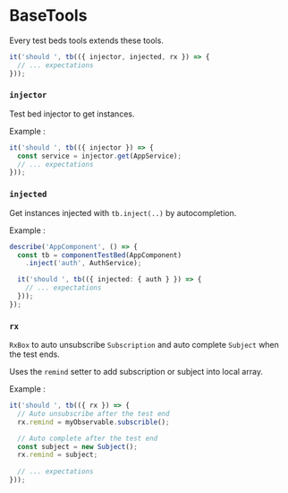 # BaseTools

Every test beds tools extends these tools.

```ts
it('should ', tb(({ injector, injected, rx }) => {
  // ... expectations
}));
```
### `injector`

Test bed injector to get instances.

Example :

```ts
it('should ', tb(({ injector }) => {
  const service = injector.get(AppService);
  // ... expectations
}));
```

### `injected`

Get instances injected with `tb.inject(..)` by autocompletion.

Example :

```ts
describe('AppComponent', () => {
  const tb = componentTestBed(AppComponent)
    .inject('auth', AuthService);

  it('should ', tb(({ injected: { auth } }) => {
    // ... expectations
  }));
});
```

### `rx`

`RxBox` to auto unsubscribe `Subscription` and auto complete `Subject` when the test ends.

Uses the `remind` setter to add subscription or subject into local array.

Example :

```ts
it('should ', tb(({ rx }) => {
  // Auto unsubscribe after the test end
  rx.remind = myObservable.subscrible();

  // Auto complete after the test end
  const subject = new Subject();
  rx.remind = subject;
  
  // ... expectations
})); 
```
